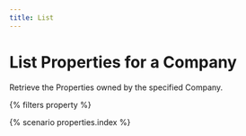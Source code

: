 ```yaml
---
title: List
---
```


# List Properties for a Company

Retrieve the Properties owned by the specified Company.

{% filters property %}

{% scenario properties.index %}
